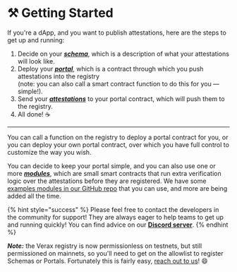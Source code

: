 # ⚒️ Getting Started

If you're a dApp, and you want to publish attestations, here are the steps to get up and running:

1. Decide on your [_**schema**_](core-concepts/schemas.md), which is a description of what your attestations will look like.
2. Deploy your [_**portal**_](core-concepts/portals.md), which is a contract through which you push attestations into the registry\
   (note: you can also call a smart contract function to do this for you — simple!).
3. Send your [_**attestations**_](core-concepts/attestations.md) to your portal contract, which will push them to the registry.
4. All done! :coffee:

***

You can call a function on the registry to deploy a portal contract for you, or you can deploy your own portal contract, over which you have full control to customize the way you wish.

You can decide to keep your portal simple, and you can also use one or more [_**modules**_](core-concepts/modules.md), which are small smart contracts that run extra verification logic over the attestations before they are registered. We have some [examples modules in our GitHub repo](https://github.com/Consensys/linea-attestation-registry/tree/dev/contracts/src) that you can use, and more are being added all the time.

{% hint style="success" %}
Please feel free to contact the developers in the community for support! They are always eager to help teams to get up and running quickly! You can find advice on our [**Discord server**](https://discord.gg/Sq4EmYdBEk).
{% endhint %}

_**Note:**_ the Verax registry is now permissionless on testnets, but still permissioned on mainnets, so you'll need to get on the allowlist to register Schemas or Portals. Fortunately this is fairly easy, [reach out to us](get-involved/get-in-touch.md)! :smile:

